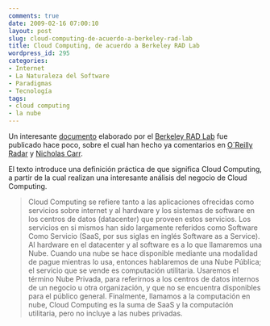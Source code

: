 ```yaml
---
comments: true
date: 2009-02-16 07:00:10
layout: post
slug: cloud-computing-de-acuerdo-a-berkeley-rad-lab
title: Cloud Computing, de acuerdo a Berkeley RAD Lab
wordpress_id: 295
categories:
- Internet
- La Naturaleza del Software
- Paradigmas
- Tecnología
tags:
- cloud computing
- la nube
---
```


Un interesante [documento](http://d1smfj0g31qzek.cloudfront.net/abovetheclouds.pdf) elaborado por el [Berkeley RAD Lab](http://radlab.cs.berkeley.edu/wiki/RAD_Lab) fue publicado hace poco, sobre el cual han hecho ya comentarios en [O´Reilly Radar](http://radar.oreilly.com/2009/02/cloud-computing-defined-by-ber.html) y [Nicholas Carr](http://www.roughtype.com/archives/2009/02/cloud_gazing.php).

El texto introduce una definición práctica de que significa Cloud Computing, a partir de la cual realizan una interesante análisis del negocio de Cloud Computing.

> Cloud Computing se refiere tanto a las aplicaciones ofrecidas como servicios sobre internet y al hardware y los sistemas de software en los centros de datos (datacenter) que proveen estos servicios. Los servicios en si mismos han sido largamente referidos como Software Como Servicio (SaaS, por sus siglas en inglés Software as a Service).  
Al hardware en el datacenter y al software es a lo que llamaremos una Nube. Cuando una nube se hace disponible mediante una modalidad de pague mientras lo usa, entonces hablaremos de una Nube Pública; el servicio que se vende es computación utilitaria. Usaremos el término Nube Privada, para referirnos a los centros de datos internos de un negocio u otra organización, y que no se encuentra disponibles para el público general. Finalmente, llamamos a la computación en nube, Cloud Computing es la suma de SaaS y la computación utilitaria, pero no incluye a las nubes privadas.




